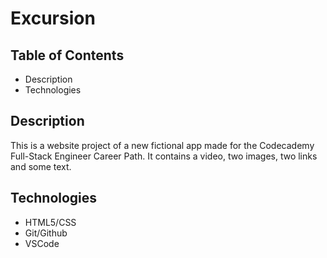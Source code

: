 # Excursion

## Table of Contents

+ Description
+ Technologies

## Description

This is a website project of a new fictional app made for the Codecademy Full-Stack Engineer Career Path.
It contains a video, two images, two links and some text.

## Technologies

+ HTML5/CSS
+ Git/Github
+ VSCode